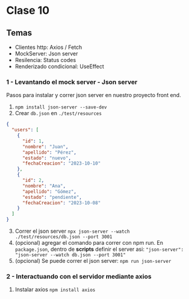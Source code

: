 # Clase 10 

## Temas
- Clientes http: Axios / Fetch
- MockServer: Json server
- Resilencia: Status codes 
- Renderizado condicional: UseEffect

### 1 - Levantando el mock server - Json server

Pasos para instalar y correr json server en nuestro proyecto front end.

1. `npm install json-server --save-dev`
2. Crear `db.json` en `./test/resources`
```json
{
  "users": [
    {
      "id": 1,
      "nombre": "Juan",
      "apellido": "Pérez",
      "estado": "nuevo",
      "fechaCreacion": "2023-10-10"
    },
    {
      "id": 2,
      "nombre": "Ana",
      "apellido": "Gómez",
      "estado": "pendiente",
      "fechaCreacion": "2023-10-08"
    }
  ]
}
```
3. Correr el json server `npx json-server --watch ./test/resources/db.json --port 3001`
4. (opcional) agregar el comando para correr con npm run. En `package.json`, dentro de **scripts** definir el server asi: `"json-server": "json-server --watch db.json --port 3001"`
5. (opcional) Se puede correr el json server: `npm run json-server`

### 2 - Interactuando con el servidor mediante axios

1. Instalar axios `npm install axios`
